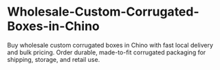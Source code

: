 # Wholesale-Custom-Corrugated-Boxes-in-Chino
Buy wholesale custom corrugated boxes in Chino with fast local delivery and bulk pricing. Order durable, made-to-fit corrugated packaging for shipping, storage, and retail use.
